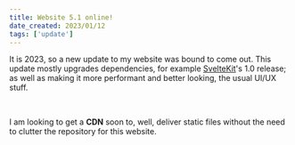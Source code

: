 ```yaml
---
title: Website 5.1 online!
date_created: 2023/01/12
tags: ['update']
---
```


It is 2023, so a new update to my website was bound to come out. This update mostly upgrades dependencies, for example [SvelteKit](https://kit.svelte.dev/)'s 1.0 release; as well as making it more performant and better looking, the usual UI/UX stuff.

<br />

I am looking to get a **CDN** soon to, well, deliver static files without the need to clutter the repository for this website.
